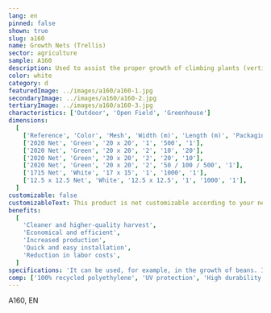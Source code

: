 ```yaml
---
lang: en
pinned: false
shown: true
slug: a160
name: Growth Nets (Trellis)
sector: agriculture
sample: A160
description: Used to assist the proper growth of climbing plants (vertical) and horticultural or floricultural crops (horizontal).
color: white
category: d
featuredImage: ../images/a160/a160-1.jpg
secondaryImage: ../images/a160/a160-2.jpg
tertiaryImage: ../images/a160/a160-3.jpg
characteristics: ['Outdoor', 'Open Field', 'Greenhouse']
dimensions:
  [
    ['Reference', 'Color', 'Mesh', 'Width (m)', 'Length (m)', 'Packaging'],
    ['2020 Net', 'Green', '20 x 20', '1', '500', '1'],
    ['2020 Net', 'Green', '20 x 20', '2', '10', '20'],
    ['2020 Net', 'Green', '20 x 20', '2', '20', '10'],
    ['2020 Net', 'Green', '20 x 20', '2', '50 / 100 / 500', '1'],
    ['1715 Net', 'White', '17 x 15', '1', '1000', '1'],
    ['12.5 x 12.5 Net', 'White', '12.5 x 12.5', '1', '1000', '1'],
  ]
customizable: false
customizableText: This product is not customizable according to your needs. Contact us for more information.
benefits:
  [
    'Cleaner and higher-quality harvest',
    'Economical and efficient',
    'Increased production',
    'Quick and easy installation',
    'Reduction in labor costs',
  ]
specifications: 'It can be used, for example, in the growth of beans. It allows guiding plants for proper growth, promoting better ventilation and ease of harvest and maintenance.'
comp: ['100% recycled polyethylene', 'UV protection', 'High durability and resistance']
---
```


A160, EN
